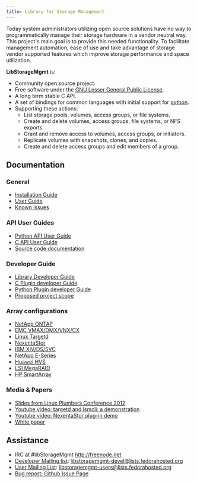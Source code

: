 ```yaml
---
title: Library for Storage Management
---
```


Today system administrators utilizing open source solutions have no way
to programmatically manage their storage hardware in a vendor neutral
way.  This project's main goal is to provide this needed functionality.
To facilitate management automation, ease of use and take advantage of
storage vendor supported features which improve storage performance and
space utilization.

**LibStorageMgmt** is:

* Community open source project.
* Free software under the [GNU Lesser General Public License][1].
* A long term stable C API.
* A set of bindings for common languages with initial support for
  [python][2].
* Supporting these actions:
    * List storage pools, volumes, access groups, or file systems.
    * Create and delete volumes, access groups, file systems, or NFS
      exports.
    * Grant and remove access to volumes, access groups, or initiators.
    * Replicate volumes with snapshots, clones, and copies.
    * Create and delete access groups and edit members of a group.

## Documentation

### General
* [Installation Guide][3]
* [User Guide][4]
* [Known issues][15]

### API User Guides
* [Python API User Guide][5]
* [C API User Guide][6]
* [Source code documentation][28]

### Developer Guide
* [Library Developer Guide][7]
* [C Plugin developer Guide][8]
* [Python Plugin developer Guide][17]
* [Proposed project scope][16]

### Array configurations
* [NetApp ONTAP][19]
* [EMC VMAX/DMX/VNX/CX][20]
* [Linux Targetd][21]
* [NexentaStor][22]
* [IBM XIV/DS/SVC][23]
* [NetApp E-Series][24]
* [Huawei HVS][25]
* [LSI MegaRAID][26]
* [HP SmartArray][27]

### Media & Papers
* [Slides from Linux Plumbers Conference 2012][9]
* [Youtube video: targetd and lsmcli: a demonstration][10]
* [Youtube video: NexentaStor plug-in demo][11]
* [White paper][12]

## Assistance
* IRC at #libStorageMgmt http://freenode.net
* [Developer Mailing list][13]:
  libstoragemgmt-devel@lists.fedorahosted.org
* [User Mailing List][18]:
  libstoragemgmt-users@lists.fedorahosted.org
* [Bug report: Github Issue Page][14]

[1]: http://www.opensource.org/licenses/lgpl-license.html
[2]: http://python.org/
[3]: doc/install.html
[4]: doc/user_guide.html
[5]: doc/py_api_user_guide.html
[6]: doc/c_api_user_guide.html
[7]: doc/lib_dev_guide.html
[8]: doc/c_plugin_dev_guide.html
[9]: misc/LPC_lsm_2012.odp
[10]: http://www.youtube.com/watch?v=-ub25iAW9bE
[11]: http://www.youtube.com/watch?v=LYmY8NcQRlo
[12]: http://blog.asleson.org/index.php/2013/05/19/orchestrating-your-storage-libstoragemgmt/
[13]: https://lists.fedorahosted.org/mailman/listinfo/libstoragemgmt-devel
[14]: https://github.com/libstorage/libstoragemgmt/issues
[15]: doc/known_issues.html
[16]: doc/project_scope.html
[17]: doc/py_plugin_dev_guide.html
[18]: https://lists.fedorahosted.org/mailman/listinfo/libstoragemgmt-users
[19]: doc/array_conf/NetApp_Conf.html
[20]: doc/array_conf/EMC_Conf.html
[21]: doc/array_conf/TGT_Conf.html
[22]: doc/array_conf/Nstor_Conf.html
[23]: doc/array_conf/IBM_Conf.html
[24]: doc/array_conf/NetAppE_conf.html
[25]: doc/array_conf/Huawei_Conf.html
[26]: doc/array_conf/LSI_Conf.html
[27]: doc/array_conf/HPSA_Conf.html
[28]: doc/srcdoc/html/index.html
